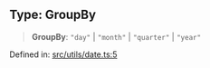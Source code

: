 
## Type: GroupBy

> **GroupBy**: `"day"` \| `"month"` \| `"quarter"` \| `"year"`

Defined in: [src/utils/date.ts:5](https://github.com/centrifuge/sdk/blob/ae12cdce6833f297c221dbc7667d8a8a900a03f0/src/utils/date.ts#L5)
